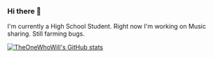 ### Hi there 👋
I'm currently a High School Student. Right now I'm working on Music sharing. Still farming bugs.

[![TheOneWhoWill's GitHub stats](https://github-readme-stats.vercel.app/api?username=TheOneWhoWill&theme=react&show_icons=true)](https://github.com/TheOneWhoWill/TheOneWhoWill)
